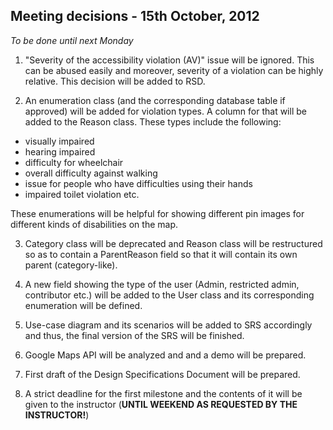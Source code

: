 ## Meeting decisions - 15th October, 2012 ##

_To be done until next Monday_

1. "Severity of the accessibility violation (AV)" issue will be ignored. This can be abused easily and moreover, severity of a violation can be highly relative. This decision will be added to RSD.

2. An enumeration class (and the corresponding database table if approved) will be added for violation types. A column for that will be added to the Reason class. These types include the following:
  * visually impaired
  * hearing impaired
  * difficulty for wheelchair
  * overall difficulty against walking
  * issue for people who have difficulties using their hands
  * impaired toilet violation etc.

These enumerations will be helpful for showing different pin images for different kinds of disabilities on the map.

3. Category class will be deprecated and Reason class will be restructured so as to contain a ParentReason field so that it will contain its own parent (category-like).

4. A new field showing the type of the user (Admin, restricted admin, contributor etc.) will be added to the User class and its corresponding enumeration will be defined.

5. Use-case diagram and its scenarios will be added to SRS accordingly and thus, the final version of the SRS will be finished.

6. Google Maps API will be analyzed and and a demo will be prepared.

7. First draft of the Design Specifications Document will be prepared.

8. A strict deadline for the first milestone and the contents of it will be given to the instructor (**UNTIL WEEKEND AS REQUESTED BY THE INSTRUCTOR!**)